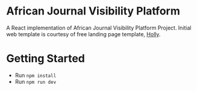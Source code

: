 # African Journal Visibility Platform

A React implementation of African Journal Visibility Platform Project.
Initial web template is courtesy of free landing page template, [Holly](https://lukemcdonald.github.io/holly-react/).

# Getting Started

- Run `npm install`
- Run `npm run dev`
